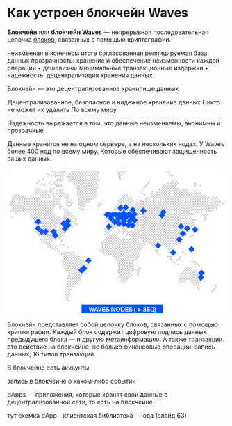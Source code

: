 # Как устроен блокчейн Waves

**Блокчейн** или **блокчейн Waves** — непрерывная последовательная цепочка [блоков](/ru/blockchain/block/), связанных с помощью криптографии.

неизменная в конечном итоге согласованная реплицируемая база данных
прозрачность: хранение и обеспечение
неизменности каждой операции
• дешевизна: минимальные транзакционные
издержки
• надежность: децентрализация хранения данных


Блокчейн — это децентрализованное хранилище данных

Децентрализованное, безопасное и надежное хранение данных
Никто не может их удалить
По всему миру

Надежность выражается в том, что данные неизменяемы, анонимны и прозрачные

Данные хранятся не на одном сервере, а на нескольких нодах. У Waves более 400 нод по всему миру. Которые обеспечивают защищенность ваших данных.

![](./_assets/nodes-worldwide.png)


Блокчейн представляет собой цепочку блоков, связанных с помощью криптографии. Каждый блок содержит цифровую подпись данных предыдущего блока — 
и другую метаинформацию. А также транзакции. это действие на блокчейне, не болько финансовые операции. запись данных, 16 типов транзакций. 

В блокчейне есть аккаунты


запись в блокчейне о
каком-либо событии

dApps — приложения, которые хранят свои данные в децентрализованной сети, то есть на блокчейне.

тут схемка dApp - клиентская библиотека - нода (слайд 63)